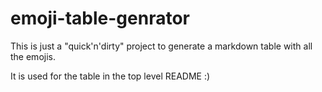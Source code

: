 # emoji-table-genrator

This is just a "quick'n'dirty" project to generate a markdown table with all the emojis.

It is used for the table in the top level README :)
